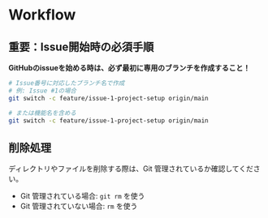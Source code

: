 # Workflow

## 重要：Issue開始時の必須手順

**GitHubのissueを始める時は、必ず最初に専用のブランチを作成すること！**

```bash
# Issue番号に対応したブランチ名で作成
# 例: Issue #1の場合
git switch -c feature/issue-1-project-setup origin/main

# または機能名を含める
git switch -c feature/issue-1-project-setup origin/main
```

## 削除処理

ディレクトリやファイルを削除する際は、Git 管理されているか確認してください。

- Git 管理されている場合: `git rm` を使う
- Git 管理されていない場合: `rm` を使う
